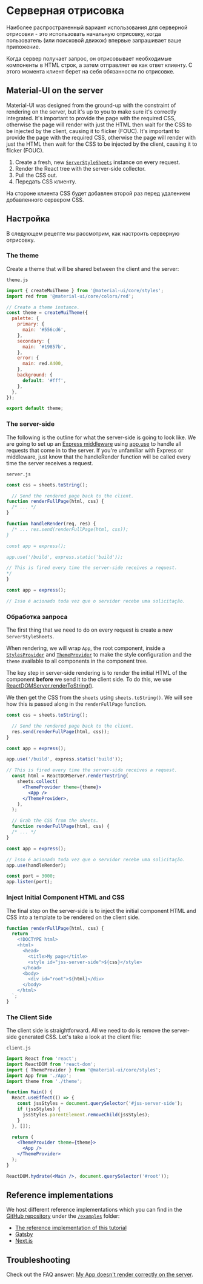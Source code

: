 # Серверная отрисовка

<p class="description">Наиболее распространенный вариант использования для серверной отрисовки - это использовать начальную отрисовку, когда пользователь (или поисковой движок) впервые запрашивает ваше приложение.</p>

Когда сервер получает запрос, он отрисовывает необходимые компоненты в HTML строк, а затем отправляет ее как ответ клиенту. С этого момента клиент берет на себя обязанности по отрисовке.

## Material-UI on the server

Material-UI was designed from the ground-up with the constraint of rendering on the server, but it's up to you to make sure it's correctly integrated. It's important to provide the page with the required CSS, otherwise the page will render with just the HTML then wait for the CSS to be injected by the client, causing it to flicker (FOUC). It's important to provide the page with the required CSS, otherwise the page will render with just the HTML then wait for the CSS to be injected by the client, causing it to flicker (FOUC).

1. Create a fresh, new [`ServerStyleSheets`](/styles/api/#serverstylesheets) instance on every request.
2. Render the React tree with the server-side collector.
3. Pull the CSS out.
4. Передать CSS клиенту.

На стороне клиента CSS будет добавлен второй раз перед удалением добавленного сервером CSS.

## Настройка

В следующем рецепте мы рассмотрим, как настроить серверную отрисовку.

### The theme

Create a theme that will be shared between the client and the server:

`theme.js`

```js
import { createMuiTheme } from '@material-ui/core/styles';
import red from '@material-ui/core/colors/red';

// Create a theme instance.
const theme = createMuiTheme({
  palette: {
    primary: {
      main: '#556cd6',
    },
    secondary: {
      main: '#19857b',
    },
    error: {
      main: red.A400,
    },
    background: {
      default: '#fff',
    },
  },
});

export default theme;
```

### The server-side

The following is the outline for what the server-side is going to look like. We are going to set up an [Express middleware](https://expressjs.com/en/guide/using-middleware.html) using [app.use](https://expressjs.com/en/api.html) to handle all requests that come in to the server. If you're unfamiliar with Express or middleware, just know that the handleRender function will be called every time the server receives a request.

`server.js`

```js
const css = sheets.toString();

  // Send the rendered page back to the client.
function renderFullPage(html, css) {
  /* ... */
}

function handleRender(req, res) {
  /* ... res.send(renderFullPage(html, css));
}

const app = express();

app.use('/build', express.static('build'));

// This is fired every time the server-side receives a request.
*/
}

const app = express();

// Isso é acionado toda vez que o servidor recebe uma solicitação.
```

### Обработка запроса

The first thing that we need to do on every request is create a new `ServerStyleSheets`.

When rendering, we will wrap `App`, the root component, inside a [`StylesProvider`](/styles/api/#stylesprovider) and [`ThemeProvider`](/styles/api/#themeprovider) to make the style configuration and the `theme` available to all components in the component tree.

The key step in server-side rendering is to render the initial HTML of the component **before** we send it to the client side. To do this, we use [ReactDOMServer.renderToString()](https://reactjs.org/docs/react-dom-server.html).

We then get the CSS from the `sheets` using `sheets.toString()`. We will see how this is passed along in the `renderFullPage` function.

```jsx
const css = sheets.toString();

  // Send the rendered page back to the client.
  res.send(renderFullPage(html, css));
}

const app = express();

app.use('/build', express.static('build'));

// This is fired every time the server-side receives a request.
  const html = ReactDOMServer.renderToString(
    sheets.collect(
      <ThemeProvider theme={theme}>
        <App />
      </ThemeProvider>,
    ),
  );

  // Grab the CSS from the sheets.
  function renderFullPage(html, css) {
  /* ... */
}

const app = express();

// Isso é acionado toda vez que o servidor recebe uma solicitação.
app.use(handleRender);

const port = 3000;
app.listen(port);
```

### Inject Initial Component HTML and CSS

The final step on the server-side is to inject the initial component HTML and CSS into a template to be rendered on the client side.

```js
function renderFullPage(html, css) {
  return `
    <!DOCTYPE html>
    <html>
      <head>
        <title>My page</title>
        <style id="jss-server-side">${css}</style>
      </head>
      <body>
        <div id="root">${html}</div>
      </body>
    </html>
  `;
}
```

### The Client Side

The client side is straightforward. All we need to do is remove the server-side generated CSS. Let's take a look at the client file:

`client.js`

```jsx
import React from 'react';
import ReactDOM from 'react-dom';
import { ThemeProvider } from '@material-ui/core/styles';
import App from './App';
import theme from './theme';

function Main() {
  React.useEffect(() => {
    const jssStyles = document.querySelector('#jss-server-side');
    if (jssStyles) {
      jssStyles.parentElement.removeChild(jssStyles);
    }
  }, []);

  return (
    <ThemeProvider theme={theme}>
      <App />
    </ThemeProvider>
  );
}

ReactDOM.hydrate(<Main />, document.querySelector('#root'));
```

## Reference implementations

We host different reference implementations which you can find in the [GitHub repository](https://github.com/mui-org/material-ui) under the [`/examples`](https://github.com/mui-org/material-ui/tree/master/examples) folder:

- [The reference implementation of this tutorial](https://github.com/mui-org/material-ui/tree/master/examples/ssr)
- [Gatsby](https://github.com/mui-org/material-ui/tree/master/examples/gatsby)
- [Next.js](https://github.com/mui-org/material-ui/tree/master/examples/nextjs)

## Troubleshooting

Check out the FAQ answer: [My App doesn't render correctly on the server](/getting-started/faq/#my-app-doesnt-render-correctly-on-the-server).